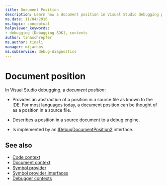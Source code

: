 ```yaml
---
title: Document Position
description: Learn how a document position in Visual Studio debugging provides an abstraction of a position in a source file as known to the IDE.
ms.date: 11/04/2016
ms.topic: conceptual
helpviewer_keywords:
- debugging [Debugging SDK], contexts
author: tinaschrepfer
ms.author: tinali
manager: mijacobs
ms.subservice: debug-diagnostics
---
```

# Document position

In Visual Studio debugging, a *document position*:

- Provides an abstraction of a position in a source file as known to the IDE. For most languages today, a document position can be thought of as a position in a source file.

- Describes a position in a source document to a debug engine.

- Is implemented by an [IDebugDocumentPosition2](../../extensibility/debugger/reference/idebugdocumentposition2.md) interface.

## See also
- [Code context](../../extensibility/debugger/code-context.md)
- [Document context](../../extensibility/debugger/document-context.md)
- [Symbol provider](../../extensibility/debugger/symbol-provider.md)
- [Symbol provider Interfaces](../../extensibility/debugger/reference/symbol-provider-interfaces.md)
- [Debugger contexts](../../extensibility/debugger/debugger-contexts.md)
